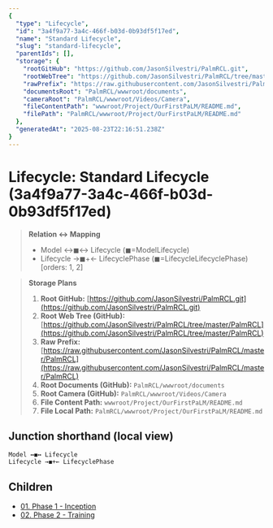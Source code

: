 ```yaml
---
{
  "type": "Lifecycle",
  "id": "3a4f9a77-3a4c-466f-b03d-0b93df5f17ed",
  "name": "Standard Lifecycle",
  "slug": "standard-lifecycle",
  "parentIds": [],
  "storage": {
    "rootGitHub": "https://github.com/JasonSilvestri/PalmRCL.git",
    "rootWebTree": "https://github.com/JasonSilvestri/PalmRCL/tree/master/PalmRCL",
    "rawPrefix": "https://raw.githubusercontent.com/JasonSilvestri/PalmRCL/master/PalmRCL",
    "documentsRoot": "PalmRCL/wwwroot/documents",
    "cameraRoot": "PalmRCL/wwwroot/Videos/Camera",
    "fileContentPath": "wwwroot/Project/OurFirstPaLM/README.md",
    "filePath": "PalmRCL/wwwroot/Project/OurFirstPaLM/README.md"
  },
  "generatedAt": "2025-08-23T22:16:51.238Z"
}
---
```

# Lifecycle: Standard Lifecycle (3a4f9a77-3a4c-466f-b03d-0b93df5f17ed)

> **Relation ↔ Mapping**
> - Model ↔◼↔ Lifecycle (◼=ModelLifecycle)
> - Lifecycle →◼+← LifecyclePhase (◼=LifecycleLifecyclePhase) [orders: 1, 2]

> **Storage Plans**
> 1. **Root GitHub:** [https://github.com/JasonSilvestri/PalmRCL.git](https://github.com/JasonSilvestri/PalmRCL.git)
> 2. **Root Web Tree (GitHub):** [https://github.com/JasonSilvestri/PalmRCL/tree/master/PalmRCL](https://github.com/JasonSilvestri/PalmRCL/tree/master/PalmRCL)
> 3. **Raw Prefix:** [https://raw.githubusercontent.com/JasonSilvestri/PalmRCL/master/PalmRCL](https://raw.githubusercontent.com/JasonSilvestri/PalmRCL/master/PalmRCL)
> 4. **Root Documents (GitHub):** `PalmRCL/wwwroot/documents`
> 5. **Root Camera (GitHub):** `PalmRCL/wwwroot/Videos/Camera`
> 6. **File Content Path:** `wwwroot/Project/OurFirstPaLM/README.md`
> 7. **File Local Path:** `PalmRCL/wwwroot/Project/OurFirstPaLM/README.md`

## Junction shorthand (local view)
```plaintext
Model ↔◼↔ Lifecycle
Lifecycle →◼+← LifecyclePhase
```

## Children
- [01. Phase 1 - Inception](/docs/palms/palm-demo-44b026db-ab7d-46c8-8d54-a2ff2d244c19/phases/01-phase-1-inception-6b9d7cbe-1d2e-4a34-acab-4da793e9f1a1.md)
- [02. Phase 2 - Training](/docs/palms/palm-demo-44b026db-ab7d-46c8-8d54-a2ff2d244c19/phases/02-phase-2-training-c3bd46b1-8c3f-4f11-9ab5-1324b62b1d9f.md)
